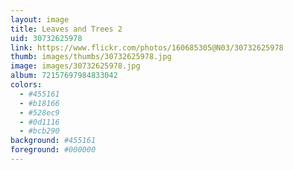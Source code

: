 ```yaml
---
layout: image
title: Leaves and Trees 2
uid: 30732625978
link: https://www.flickr.com/photos/160685305@N03/30732625978
thumb: images/thumbs/30732625978.jpg
image: images/30732625978.jpg
album: 72157697984833042
colors: 
  - #455161
  - #b18166
  - #528ec9
  - #0d1116
  - #bcb290
background: #455161
foreground: #000000
---
```


